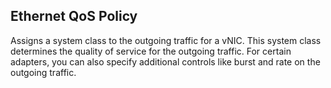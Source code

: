 ## Ethernet QoS Policy
Assigns a system class to the outgoing traffic for a vNIC. This system class determines the quality of service for the outgoing traffic. For certain adapters, you can also specify additional controls like burst and rate on the outgoing traffic. 